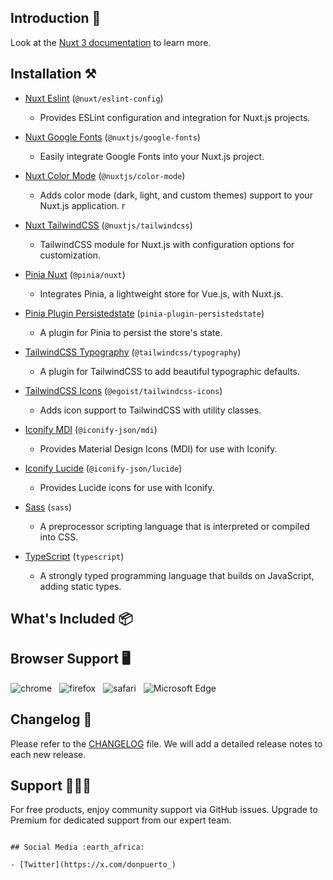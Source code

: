 ## Introduction 🚀

Look at the [Nuxt 3 documentation](https://nuxt.com/docs/getting-started/introduction) to learn more.

## Installation ⚒️
- [Nuxt Eslint](https://www.npmjs.com/package/@nuxt/eslint-config) (`@nuxt/eslint-config`)
  - Provides ESLint configuration and integration for Nuxt.js projects.

- [Nuxt Google Fonts](https://google-fonts.nuxtjs.org/) (`@nuxtjs/google-fonts`)
  - Easily integrate Google Fonts into your Nuxt.js project.

- [Nuxt Color Mode](https://color-mode.nuxtjs.org/) (`@nuxtjs/color-mode`)
  - Adds color mode (dark, light, and custom themes) support to your Nuxt.js application.
r
- [Nuxt TailwindCSS](https://tailwindcss.nuxtjs.org/) (`@nuxtjs/tailwindcss`)
  - TailwindCSS module for Nuxt.js with configuration options for customization.

- [Pinia Nuxt](https://pinia.vuejs.org/ssr/nuxt.html) (`@pinia/nuxt`)
  - Integrates Pinia, a lightweight store for Vue.js, with Nuxt.js.

- [Pinia Plugin Persistedstate](https://github.com/prazdevs/pinia-plugin-persistedstate) (`pinia-plugin-persistedstate`)
  - A plugin for Pinia to persist the store's state.

- [TailwindCSS Typography](https://tailwindcss.com/docs/typography-plugin) (`@tailwindcss/typography`)
  - A plugin for TailwindCSS to add beautiful typographic defaults.

- [TailwindCSS Icons](https://github.com/egoist/tailwindcss-icons) (`@egoist/tailwindcss-icons`)
  - Adds icon support to TailwindCSS with utility classes.

- [Iconify MDI](https://www.npmjs.com/package/@iconify-json/mdi) (`@iconify-json/mdi`)
  - Provides Material Design Icons (MDI) for use with Iconify.

- [Iconify Lucide](https://www.npmjs.com/package/@iconify-json/lucide) (`@iconify-json/lucide`)
  - Provides Lucide icons for use with Iconify.

- [Sass](https://sass-lang.com/) (`sass`)
  - A preprocessor scripting language that is interpreted or compiled into CSS.

- [TypeScript](https://www.typescriptlang.org/) (`typescript`)
  - A strongly typed programming language that builds on JavaScript, adding static types.


## What's Included 📦


## Browser Support 🖥️

![chrome](https://github.com/nuxt/nuxt/assets/47495003/bbb6d7b0-2db6-4af4-abdc-a73de71dd287)
&nbsp;&nbsp;![firefox](https://github.com/nuxt/nuxt/assets/47495003/bca1f2d0-d597-453b-8525-5c94e36bfc33)
&nbsp;&nbsp;![safari](https://github.com/nuxt/nuxt/assets/47495003/8ecbb395-78fb-40fb-bb59-7301bf8a7e5d)
&nbsp;&nbsp;![Microsoft Edge](https://github.com/nuxt/nuxt/assets/47495003/f945821b-0cbd-464d-8103-824d4d5c4e9a)


## Changelog 📆

Please refer to the [CHANGELOG](CHANGELOG.md) file. We will add a detailed release notes to each new release.


## Support 🧑🏻‍💻

For free products, enjoy community support via GitHub issues. Upgrade to Premium for dedicated support from our expert team.


   ```

## Social Media :earth_africa:

- [Twitter](https://x.com/donpuerto_)

